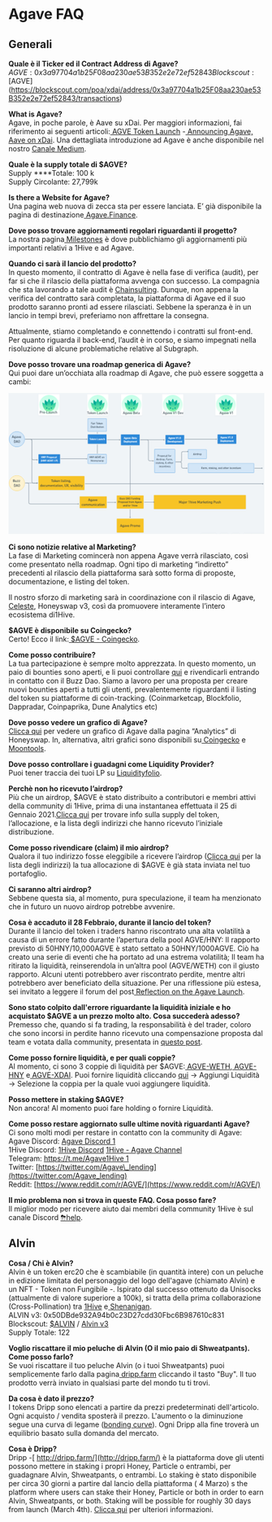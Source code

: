 # Agave FAQ

## **Generali**

**Quale è il Ticker ed il Contract Address di Agave?**  
$AGVE: 0x3a97704a1b25F08aa230ae53B352e2e72ef52843  
Blockscout: [$AGVE](https://blockscout.com/poa/xdai/address/0x3a97704a1b25F08aa230ae53B352e2e72ef52843/transactions)**​**

**What is Agave?**  
Agave, in poche parole, è Aave su xDai. Per maggiori informazioni, fai riferimento ai seguenti articoli:[ AGVE Token Launch](https://forum.1hive.org/t/ag-token-launch/2108) -[ Announcing Agave, Aave on xDai](https://forum.1hive.org/t/announcing-agaave-aave-on-xdai/1792). Una dettagliata introduzione ad Agave è anche disponibile nel nostro [Canale Medium](https://agavefinance.medium.com/introduction-to-agave-7ea3d9b54f84).

**Quale è la supply totale di $AGVE?**  
Supply ****Totale: 100 k  
Supply Circolante: 27,799k

**Is there a Website for Agave?**  
Una pagina web nuova di zecca sta per essere lanciata. E’ già disponibile la pagina di destinazione[ Agave.Finance](https://agave.finance/).

**Dove posso trovare aggiornamenti regolari riguardanti il progetto?**  
La nostra pagina[ Milestones](https://wiki.1hive.org/projects/milestones) è dove pubblichiamo gli aggiornamenti più importanti relativi a 1Hive e ad Agave. 

**Quando ci sarà il lancio del prodotto?**  
In questo momento, il contratto di Agave è nella fase di verifica \(audit\), per far si che il rilascio della piattaforma avvenga con successo. La compagnia che sta lavorando a tale audit è [Chainsulting](https://chainsulting.de/). Dunque, non appena la verifica del contratto sarà completata, la piattaforma di Agave ed il suo prodotto saranno pronti ad essere rilasciati. Sebbene la speranza è in un lancio in tempi brevi, preferiamo non affrettare la consegna.

Attualmente, stiamo completando e connettendo i contratti sul front-end. Per quanto riguarda il back-end, l’audit è in corso, e siamo impegnati nella risoluzione di alcune problematiche relative al Subgraph.  


**Dove posso trovare una roadmap generica di Agave?**  
Qui puoi dare un’occhiata alla roadmap di Agave, che può essere soggetta a cambi:

![Agave Roadmap](../.gitbook/assets/image0.png)

**Ci sono notizie relative al Marketing?**  
La fase di Marketing comincerà non appena Agave verrà rilasciato, così come presentato nella roadmap. Ogni tipo di marketing “indiretto” precedenti al rilascio della piattaforma sarà sotto forma di proposte, documentazione, e listing del token. 

Il nostro sforzo di marketing sarà in coordinazione con il rilascio di Agave,[ Celeste](https://1hive.gitbook.io/celeste/), Honeyswap v3, così da promuovere interamente l’intero ecosistema di1Hive.

**$AGVE è disponibile su Coingecko?**  
Certo! Ecco il link:[ $AGVE - Coingecko](https://www.coingecko.com/en/coins/agave-token).

**Come posso contribuire?**  
La tua partecipazione è sempre molto apprezzata. In questo momento, un paio di bounties sono aperti, e li puoi controllare [qui](https://www.notion.so/3e13ef2a5d614a828b684640af2212b4?v=20b21ead637341faa87416b85202b584) e rivendicarli entrando in contatto con il  Buzz Dao. Siamo a lavoro per una proposta per creare nuovi bounties aperti a tutti gli utenti, prevalentemente riguardanti il listing del token su piattaforme di coin-tracking. \(Coinmarketcap, Blockfolio, Dappradar, Coinpaprika, Dune Analytics etc\)

**Dove posso vedere un grafico di Agave?**  
[Clicca qui](https://info.honeyswap.org/token/0x3a97704a1b25f08aa230ae53b352e2e72ef52843) per vedere un grafico di Agave dalla pagina “Analytics” di Honeyswap. In, alternativa, altri grafici sono disponibili su[ Coingecko](https://www.coingecko.com/en/coins/agave-token) e[ Moontools](https://app.moontools.io/pairs/honeyswap/0x0e3e9cceb13c9f8c6faf7a0f00f872d6291630de).

**Dove posso controllare i guadagni come Liquidity Provider?**  
Puoi tener traccia dei tuoi LP su [Liquidityfolio](https://www.liquidityfolio.com/).​

**Perchè non ho ricevuto l’airdrop?**  
Più che un airdrop, $AGVE è stato distribuito a contributori e membri attivi della community di 1Hive, prima di una instantanea effettuata il 25 di Gennaio 2021.[Clicca qui](https://forum.1hive.org/t/agave-contributor-distribution-announcement/2373) per trovare info sulla supply del token, l’allocazione, e la lista degli indirizzi che hanno ricevuto l’iniziale distribuzione.

**Come posso rivendicare \(claim\) il mio airdrop?**  
Qualora il tuo indirizzo fosse eleggibile a ricevere l’airdrop \([Clicca qui](https://pastebin.com/hjYcbK1k) per la lista degli indirizzi\) la tua allocazione di $AGVE è già stata inviata nel tuo portafoglio.

**Ci saranno altri airdrop?**  
Sebbene questa sia, al momento, pura speculazione, il team ha menzionato che in futuro un nuovo airdrop potrebbe avvenire.

**Cosa  è accaduto il 28 Febbraio, durante il lancio del token?**  
Durante il lancio del token i traders hanno riscontrato una alta volatilità a causa di un errore fatto durante l’apertura della pool AGVE/HNY: Il rapporto previsto di 50HNY/10,000AGVE è stato settato a 50HNY/1000AGVE. Ciò ha creato una serie di eventi che ha portato ad una estrema volatilità; Il team ha ritirato la liquidità, reinserendola in un’altra pool \(AGVE/WETH\) con il giusto rapporto. Alcuni utenti potrebbero aver riscontrato perdite, mentre altri potrebbero aver beneficiato della situazione. Per una riflessione più estesa, sei invitato a leggere il forum del post[ Reflection on the Agave Launch](https://forum.1hive.org/t/reflection-on-the-agave-launch/2517).

**Sono stato colpito dall'errore riguardante la liquidità iniziale e ho acquistato $AGVE a un prezzo molto alto. Cosa succederà adesso?**  
Premesso che, quando si fa trading, la responsabilità è del trader, coloro che sono incorsi in perdite hanno ricevuto una compensazione proposta dal team e votata dalla community, presentata in [questo post](https://forum.1hive.org/t/agave-reparations-proposal/2822). 

**Come posso fornire liquidità, e per quali coppie?**  
Al momento, ci sono 3 coppie di liquidità per $AGVE:[ AGVE-WETH](https://info.honeyswap.org/pair/0xeba7cc57e6f745b8d5cab829e07346c65393d78e),[ AGVE-HNY](https://info.honeyswap.org/pair/0x50a4867aee9cafd6ddc84de3ce59df027cb29084) e[ AGVE-XDAI](https://info.honeyswap.org/pair/0x0e3e9cceb13c9f8c6faf7a0f00f872d6291630de). Puoi fornire liquidità cliccando [qui](https://app.honeyswap.org/#/pool) → Aggiungi Liquidità → Selezione la coppia per la quale vuoi aggiungere liquidità.

**Posso mettere in staking $AGVE?**  
Non ancora! Al momento puoi fare holding o fornire Liquidità.

**Come posso restare aggiornato sulle ultime novità riguardanti Agave?**  
Ci sono molti modi per restare in contatto con la community di Agave:  
Agave Discord: [Agave Discord 1](https://discord.com/channels/816889381737725963/816889382850134027)  
1Hive Discord: [1Hive Discord](https://discord.com/invite/xTZjbRjc8t) [1Hive - Agave Channel](https://discord.com/channels/698287700834517064/813823983120023583)  
Telegram: [https://t.me/Agave1Hive 1](https://t.me/Agave1Hive)  
Twitter: [https://twitter.com/Agave\_lending](https://twitter.com/Agave_lending)  
Reddit: [https://www.reddit.com/r/AGVE/](https://www.reddit.com/r/AGVE/)

**Il mio problema non si trova in queste FAQ. Cosa posso fare?**  
Il miglior modo per ricevere aiuto dai membri della community 1Hive è sul canale Discord [⛈help](https://discord.gg/3AjG7XvRJZ).

## **Alvin**

**Cosa / Chi è Alvin?**  
Alvin è un token erc20 che è scambiabile \(in quantità intere\) con un peluche in edizione limitata del personaggio del logo dell'agave \(chiamato Alvin\) e un NFT - Token non Fungibile -. Ispirato dal successo ottenuto da Unisocks \(attualmente di valore superiore a 100k\), si tratta della prima collaborazione \(Cross-Pollination\) tra [1Hive](https://1hive.org/) e[ Shenanigan](https://she.energy/).  
ALVIN v3: 0x50DBde932A94b0c23D27cdd30Fbc6B987610c831  
Blockscout: [$ALVIN](https://blockscout.com/poa/xdai/address/0x50DBde932A94b0c23D27cdd30Fbc6B987610c831/transactions) / [Alvin v3](https://info.honeyswap.org/token/0x50dbde932a94b0c23d27cdd30fbc6b987610c831)  
Supply Totale: 122

**Voglio riscattare il mio peluche di Alvin \(O il mio paio di Shweatpants\). Come posso farlo?**  
Se vuoi riscattare il tuo peluche Alvin \(o i tuoi Shweatpants\) puoi semplicemente farlo dalla pagina[ dripp.farm](https://www.dripp.farm/) cliccando il tasto "Buy". Il tuo prodotto verrà inviato in qualsiasi parte del mondo tu ti trovi.

**Da cosa è dato il prezzo?**   
I tokens Dripp sono elencati a partire da prezzi predeterminati dell'articolo. Ogni acquisto / vendita sposterà il prezzo. L'aumento o la diminuzione segue una curva di legame \([bonding curve](https://blog.relevant.community/bonding-curves-in-depth-intuition-parametrization-d3905a681e0a)\). Ogni Dripp alla fine troverà un equilibrio basato sulla domanda del mercato.

**Cosa è Dripp?**  
Dripp -[ http://dripp.farm/](http://dripp.farm/) è la piattaforma dove gli utenti possono mettere in staking i propri Honey, Particle o entrambi, per guadagnare Alvin, Shweatpants, o entrambi. Lo staking è stato disponibile per circa 30 giorni a partire dal lancio della piattaforma \( 4 Marzo\)  s the platform where users can stake their Honey, Particle or both in order to earn Alvin, Shweatpants, or both. Staking will be possible for roughly 30 days from launch \(March 4th\). [Clicca qui](https://medium.com/frst/money-laundry-the-rise-of-the-crypto-sock-market-f979aafc3796) per ulteriori informazioni.  


